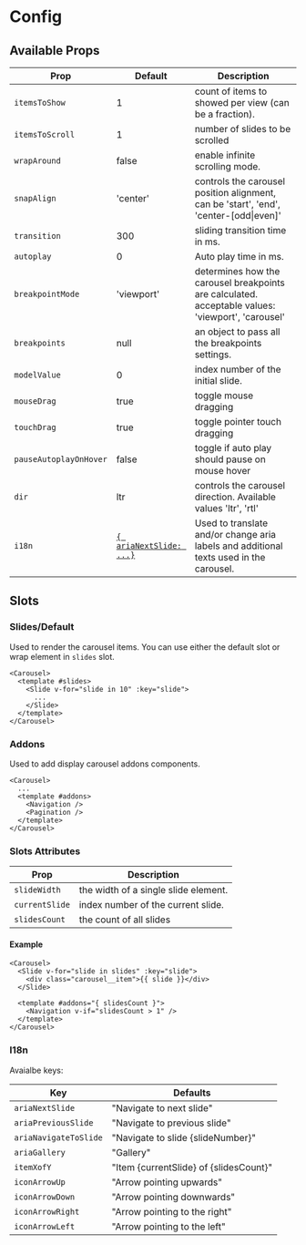 # Config

## Available Props

| Prop                   | Default                          | Description                                                                                                             |
| ---------------------- | -------------------------------- | ----------------------------------------------------------------------------------------------------------------------- |
| `itemsToShow`          | 1                                | count of items to showed per view (can be a fraction).                                                                  |
| `itemsToScroll`        | 1                                | number of slides to be scrolled                                                                                         |
| `wrapAround`           | false                            | enable infinite scrolling mode.                                                                                         |
| `snapAlign`            | 'center'                         | controls the carousel position alignment, can be 'start', 'end', 'center-[odd\|even]'                                   |
| `transition`           | 300                              | sliding transition time in ms.                                                                                          |
| `autoplay`             | 0                                | Auto play time in ms.                                                                                                   |
| `breakpointMode`       | 'viewport'                       | determines how the carousel breakpoints are calculated. acceptable values: 'viewport', 'carousel' <Badge text="0.5.0"/> |
| `breakpoints`          | null                             | an object to pass all the breakpoints settings.                                                                         |
| `modelValue`           | 0                                | index number of the initial slide. <Badge text="0.1.20"/>                                                               |
| `mouseDrag`            | true                             | toggle mouse dragging <Badge text="0.1.23"/>                                                                            |
| `touchDrag`            | true                             | toggle pointer touch dragging <Badge text="0.1.23"/>                                                                    |
| `pauseAutoplayOnHover` | false                            | toggle if auto play should pause on mouse hover <Badge text="0.1.25"/>                                                  |
| `dir`                  | ltr                              | controls the carousel direction. Available values 'ltr', 'rtl' <Badge text="0.1.38"/>                                   |
| `i18n`                 | [`{ ariaNextSlide: ...}`](#i18n) | Used to translate and/or change aria labels and additional texts used in the carousel. <Badge text="0.3.1"/>            |

## Slots

### Slides/Default

Used to render the carousel items. You can use either the default slot or wrap element in `slides` slot.

```vue
<Carousel>
  <template #slides>
    <Slide v-for="slide in 10" :key="slide">
      ...
    </Slide>
  </template>
</Carousel>
```

### Addons

Used to add display carousel addons components.

```vue
<Carousel>
  ...
  <template #addons>
    <Navigation />
    <Pagination />
  </template>
</Carousel>
```

### Slots Attributes

| Prop           | Description                          |
| -------------- | ------------------------------------ |
| `slideWidth`   | the width of a single slide element. |
| `currentSlide` | index number of the current slide.   |
| `slidesCount`  | the count of all slides              |

#### Example

```vue {6,7,8}
<Carousel>
  <Slide v-for="slide in slides" :key="slide">
    <div class="carousel__item">{{ slide }}</div>
  </Slide>

  <template #addons="{ slidesCount }">
    <Navigation v-if="slidesCount > 1" />
  </template>
</Carousel>
```

### I18n

Avaialbe keys:

| Key                   | Defaults                               |
| --------------------- | -------------------------------------- |
| `ariaNextSlide`       | "Navigate to next slide"               |
| `ariaPreviousSlide`   | "Navigate to previous slide"           |
| `ariaNavigateToSlide` | "Navigate to slide {slideNumber}"      |
| `ariaGallery`         | "Gallery"                              |
| `itemXofY`            | "Item {currentSlide} of {slidesCount}" |
| `iconArrowUp`         | "Arrow pointing upwards"               |
| `iconArrowDown`       | "Arrow pointing downwards"             |
| `iconArrowRight`      | "Arrow pointing to the right"          |
| `iconArrowLeft`       | "Arrow pointing to the left"           |


<script>
import Badge from './.vitepress/components/Badge.vue';

export default {
  components: {
   Badge,
  }
}
</script>
